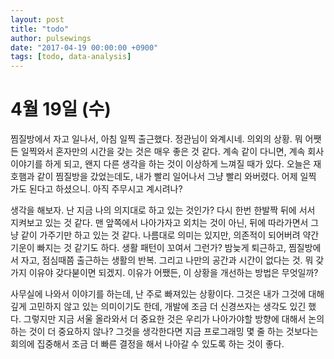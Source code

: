 ```yaml
---
layout: post
title: "todo"
author: pulsewings
date: "2017-04-19 00:00:00 +0900"
tags: [todo, data-analysis]
---
```



# 4월 19일 (수)
찜질방에서 자고 일나서, 아침 일찍 출근했다. 정관님이 와계시네. 의외의 상황.
뭐 어쨋든 일찍와서 혼자만의 시간을 갖는 것은 매우 좋은 것 같다. 계속 같이 다니면, 계속 회사 이야기를 하게 되고, 왠지 다른 생각을 하는 것이 이상하게 느껴질 때가 있다. 오늘은 재호햄과 같이 찜질방을 갔었는데도, 내가 빨리 일어나서 그냥 빨리 와버렸다. 어제 일찍 가도 된다고 하셨으니. 아직 주무시고 계시려나?

생각을 해보자. 난 지금 나의 의지대로 하고 있는 것인가? 다시 한번 한발짝 뒤에 서서 지켜보고 있는 것 같다. 맨 앞쪽에서 나아가자고 외치는 것이 아닌, 뒤에 따라가면서 그냥 같이 가주기만 하고 있는 것 같다. 나름대로 의미는 있지만, 의존적이 되어버려 약간 기운이 빠지는 것 같기도 하다. 생활 패턴이 꼬여서 그런가? 밤늦게 퇴근하고, 찜질방에서 자고, 점심때쯤 출근하는 생활의 반복. 그리고 나만의 공간과 시간이 없다는 것. 뭐 갖가지 이유야 갖다붇이면 되겠지. 이유가 어쨌든, 이 상황을 개선하는 방법은 무엇일까?

사무실에 나와서 이야기를 하는데, 난 주로 빠져있는 상황이다. 그것은 내가 그것에 대해 깊게 고민하지 않고 있는 의미이기도 한데, 개발에 조금 더 신경쓰자는 생각도 있긴 했다. 그렇지만 지금 서울 올라와서 더 중요한 것은 우리가 나아가야할 방향에 대해서 논의하는 것이 더 중요하지 않나? 그것을 생각한다면 지금 프로그래밍 몇 줄 하는 것보다는 회의에 집중해서 조금 더 빠른 결정을 해서 나아갈 수 있도록 하는 것이 좋다.
